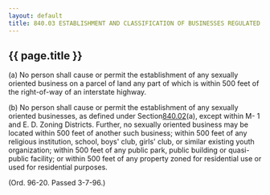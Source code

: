 ---
layout: default 
title: 840.03 ESTABLISHMENT AND CLASSIFICATION OF BUSINESSES REGULATED.---

{{ page.title }}
----------------

​(a) No person shall cause or permit the establishment of any sexually
oriented business on a parcel of land any part of which is within 500
feet of the right-of-way of an interstate highway.

​(b) No person shall cause or permit the establishment of any sexually
oriented businesses, as defined under Section[840.02](3c7806a9.html)(a),
except within M- 1 and E. D. Zoning Districts. Further, no sexually
oriented business may be located within 500 feet of another such
business; within 500 feet of any religious institution, school, boys'
club, girls' club, or similar existing youth organization; within 500
feet of any public park, public building or quasi-public facility; or
within 500 feet of any property zoned for residential use or used for
residential purposes.

(Ord. 96-20. Passed 3-7-96.)
